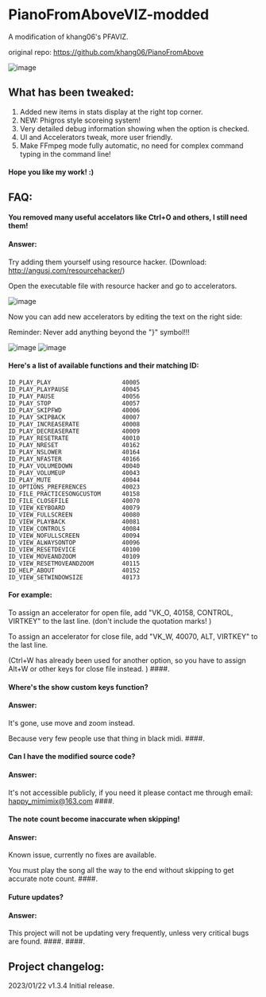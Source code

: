 # PianoFromAboveVIZ-modded
A modification of khang06's PFAVIZ. 

original repo: https://github.com/khang06/PianoFromAbove

![image](https://user-images.githubusercontent.com/107282563/213914541-30ec9f4c-08b9-41a8-811d-0616b43f2870.png)

## What has been tweaked: 
1. Added new items in stats display at the right top corner. 
2. NEW: Phigros style scoreing system! 
3. Very detailed debug information showing when the option is checked. 
4. UI and Accelerators tweak, more user friendly. 
5. Make FFmpeg mode fully automatic, no need for complex command typing in the command line! 

#### Hope you like my work! :)

## FAQ:
#### You removed many useful accelators like Ctrl+O and others, I still need them! 

#### Answer: 
Try adding them yourself using resource hacker. (Download: http://angusj.com/resourcehacker/)

Open the executable file with resource hacker and go to accelerators.

![image](https://user-images.githubusercontent.com/107282563/213915043-c289d4a2-915b-4363-8f8c-0a195f529678.png)

Now you can add new accelerators by editing the text on the right side: 


Reminder: Never add anything beyond the "}" symbol!!! 

![image](https://user-images.githubusercontent.com/107282563/213915285-dbd26295-cd8f-47c1-aa3e-5c19e6694a6e.png)
![image](https://user-images.githubusercontent.com/107282563/213915363-5758d22f-6038-4bb9-98b7-98b6ac0823cb.png)


#### Here's a list of available functions and their matching ID: 
```
ID_PLAY_PLAY                    40005
ID_PLAY_PLAYPAUSE               40045
ID_PLAY_PAUSE                   40056
ID_PLAY_STOP                    40057
ID_PLAY_SKIPFWD                 40006
ID_PLAY_SKIPBACK                40007
ID_PLAY_INCREASERATE            40008
ID_PLAY_DECREASERATE            40009
ID_PLAY_RESETRATE               40010
ID_PLAY_NRESET                  40162
ID_PLAY_NSLOWER                 40164
ID_PLAY_NFASTER                 40166
ID_PLAY_VOLUMEDOWN              40040
ID_PLAY_VOLUMEUP                40043
ID_PLAY_MUTE                    40044
ID_OPTIONS_PREFERENCES          40023
ID_FILE_PRACTICESONGCUSTOM      40158
ID_FILE_CLOSEFILE               40070
ID_VIEW_KEYBOARD                40079
ID_VIEW_FULLSCREEN              40080
ID_VIEW_PLAYBACK                40081
ID_VIEW_CONTROLS                40084
ID_VIEW_NOFULLSCREEN            40094
ID_VIEW_ALWAYSONTOP             40096
ID_VIEW_RESETDEVICE             40100
ID_VIEW_MOVEANDZOOM             40109
ID_VIEW_RESETMOVEANDZOOM        40115
ID_HELP_ABOUT                   40152
ID_VIEW_SETWINDOWSIZE           40173
```

#### For example: 
To assign an accelerator for open file, add "VK_O, 40158, CONTROL, VIRTKEY" to the last line. (don't include the quotation marks! )

To assign an accelerator for close file, add "VK_W, 40070, ALT, VIRTKEY" to the last line. 

(Ctrl+W has already been used for another option, so you have to assign Alt+W or other keys for close file instead. )
####.

#### Where's the show custom keys function? 
#### Answer: 
It's gone, use move and zoom instead. 

Because very few people use that thing in black midi. 
####.

#### Can I have the modified source code? 
#### Answer: 
It's not accessible publicly, if you need it please contact me through email: happy_mimimix@163.com
####.

#### The note count become inaccurate when skipping! 
#### Answer: 
Known issue, currently no fixes are available. 

You must play the song all the way to the end without skipping to get accurate note count. 
####.
#### Future updates? 
#### Answer:
This project will not be updating very frequently, unless very critical bugs are found. 
####.
####.

## Project changelog: 
2023/01/22 v1.3.4 Initial release. 
